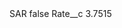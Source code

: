 <?xml version="1.0" encoding="UTF-8"?>
<CustomMetadata xmlns="http://soap.sforce.com/2006/04/metadata" xmlns:xsi="http://www.w3.org/2001/XMLSchema-instance" xmlns:xsd="http://www.w3.org/2001/XMLSchema">
    <label>SAR</label>
    <protected>false</protected>
    <values>
        <field>Rate__c</field>
        <value xsi:type="xsd:double">3.7515</value>
    </values>
</CustomMetadata>
